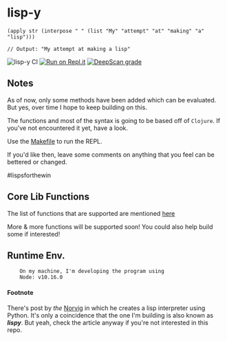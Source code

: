 # lisp-y

```
(apply str (interpose " " (list "My" "attempt" "at" "making" "a" "lisp")))

// Output: "My attempt at making a lisp"
```

![lisp-y CI](https://github.com/kolharsam/lisp-y/workflows/lisp-y%20CI/badge.svg) [![Run on Repl.it](https://repl.it/badge/github/kolharsam/lisp-y)](https://repl.it/github/kolharsam/lisp-y) [![DeepScan grade](https://deepscan.io/api/teams/8319/projects/10466/branches/145810/badge/grade.svg)](https://deepscan.io/dashboard#view=project&tid=8319&pid=10466&bid=145810)

## Notes

As of now, only some methods have been added which can be evaluated. But yes, over time I hope to keep building on this.

The functions and most of the syntax is going to be based off of `Clojure`.
If you've not encountered it yet, have a look.

Use the [Makefile](https://github.com/kolharsam/lisp-y/blob/feature/eval-functions/Makefile) to run the REPL.

If you'd like then, leave some comments on anything that you feel can be bettered or changed.

#lispsforthewin

## Core Lib Functions

The list of functions that are supported are mentioned [here](https://github.com/kolharsam/lisp-y/blob/ce2c7fc7817037da676d9b7f76b7511c23257844/lib/index.js#L574)

More & more functions will be supported soon! You could also help build some if interested!

## Runtime Env.

```
    On my machine, I'm developing the program using
    Node: v10.16.0
```

#### Footnote

There's post by _the_ [Norvig](http://norvig.com/lispy.html) in which he creates a lisp interpreter using Python. It's only a coincidence that the one I'm building is also known as **_lispy_**. But yeah, check the article anyway if you're not interested in this repo.
